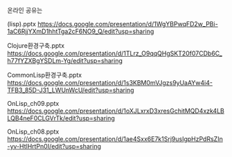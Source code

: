 온라인 공유는


(lisp).pptx
https://docs.google.com/presentation/d/1WgYBPwqFD2w_PBi-1aC6RjjYXmD1hhtTga2cF6NO9_Q/edit?usp=sharing

Clojure환경구축.pptx
https://docs.google.com/presentation/d/1TLrz_O9qqQHgSKT20f07CDb6C_h77fYZXBgYSDLm-Yg/edit?usp=sharing


CommonLisp환경구축.pptx
https://docs.google.com/presentation/d/1s3KBM0mVJgzs9yUaAYw4i4-TFB3_85D-J31_LWUnWcU/edit?usp=sharing

OnLisp_ch09.pptx
https://docs.google.com/presentation/d/1oXJLxrxD3xresGchitMQD4xzk4LBLQB4neF0CLGVrTk/edit?usp=sharing

OnLisp_ch08.pptx
https://docs.google.com/presentation/d/1ae4Sxx6E7k1Srj9usIgpHzPdRsZIn-yv-HtlHrtPn0I/edit?usp=sharing